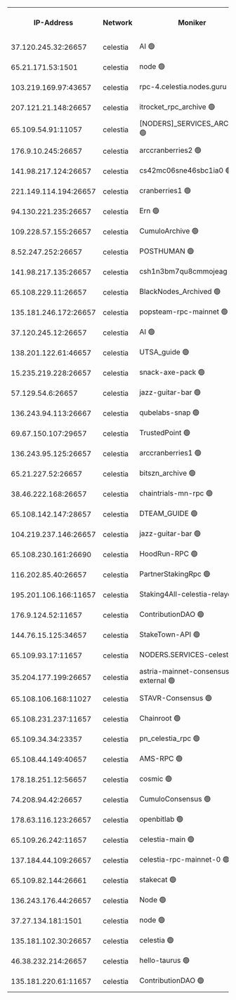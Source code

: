 


<table><tr><th>IP-Address</th><th>Network</th><th>Moniker</th><th>Latest Block Height</th><th>Earliest Block Height</th><th>Catching Up</th><th>Tx Index</th><th>Voting Power</th><th>Version</th><th>Scan Time</th></tr><tr><td>37.120.245.32:26657</td><td>celestia</td><td>AI 🟢</td><td>3986749</td><td>1</td><td>False</td><td>off</td><td>0</td><td>3.1.1</td><td>2025-02-12T05:50:50.859935874UTC</td></tr><tr><td>65.21.171.53:1501</td><td>celestia</td><td>node 🟢</td><td>3986749</td><td>1</td><td>False</td><td>on</td><td>0</td><td>3.3.1</td><td>2025-02-12T05:50:51.746242538UTC</td></tr><tr><td>103.219.169.97:43657</td><td>celestia</td><td>rpc-4.celestia.nodes.guru 🟢</td><td>3986752</td><td>1</td><td>False</td><td>on</td><td>0</td><td>3.3.1</td><td>2025-02-12T05:51:05.235193307UTC</td></tr><tr><td>207.121.21.148:26657</td><td>celestia</td><td>itrocket_rpc_archive 🟢</td><td>3986754</td><td>1</td><td>False</td><td>on</td><td>0</td><td>3.3.1</td><td>2025-02-12T05:51:16.663696964UTC</td></tr><tr><td>65.109.54.91:11057</td><td>celestia</td><td>[NODERS]_SERVICES_ARCHIVE 🟢</td><td>3986759</td><td>1</td><td>False</td><td>on</td><td>0</td><td>3.3.1</td><td>2025-02-12T05:51:42.193513005UTC</td></tr><tr><td>176.9.10.245:26657</td><td>celestia</td><td>arccranberries2 🟢</td><td>3986762</td><td>1</td><td>False</td><td>on</td><td>0</td><td>3.3.1</td><td>2025-02-12T05:51:58.789434918UTC</td></tr><tr><td>141.98.217.124:26657</td><td>celestia</td><td>cs42mc06sne46sbc1ia0 🟢</td><td>3986763</td><td>1</td><td>False</td><td>on</td><td>0</td><td>3.3.1</td><td>2025-02-12T05:52:03.647476665UTC</td></tr><tr><td>221.149.114.194:26657</td><td>celestia</td><td>cranberries1 🟢</td><td>3986766</td><td>1</td><td>False</td><td>on</td><td>0</td><td>3.3.1</td><td>2025-02-12T05:52:21.932353301UTC</td></tr><tr><td>94.130.221.235:26657</td><td>celestia</td><td>Ern 🟢</td><td>3986772</td><td>1</td><td>False</td><td>on</td><td>0</td><td>3.2.0</td><td>2025-02-12T05:52:54.954542497UTC</td></tr><tr><td>109.228.57.155:26657</td><td>celestia</td><td>CumuloArchive 🟢</td><td>3986774</td><td>1</td><td>False</td><td>on</td><td>0</td><td>3.3.1</td><td>2025-02-12T05:53:05.539706566UTC</td></tr><tr><td>8.52.247.252:26657</td><td>celestia</td><td>POSTHUMAN 🟢</td><td>3986775</td><td>1</td><td>False</td><td>on</td><td>0</td><td>3.3.1</td><td>2025-02-12T05:53:10.519534543UTC</td></tr><tr><td>141.98.217.135:26657</td><td>celestia</td><td>csh1n3bm7qu8cmmojeag 🟢</td><td>3986775</td><td>1</td><td>False</td><td>on</td><td>0</td><td>3.3.1</td><td>2025-02-12T05:53:11.325497066UTC</td></tr><tr><td>65.108.229.11:26657</td><td>celestia</td><td>BlackNodes_Archived 🟢</td><td>3986776</td><td>1</td><td>False</td><td>on</td><td>0</td><td>3.3.1</td><td>2025-02-12T05:53:16.230030923UTC</td></tr><tr><td>135.181.246.172:26657</td><td>celestia</td><td>popsteam-rpc-mainnet 🟢</td><td>3986782</td><td>1</td><td>False</td><td>on</td><td>0</td><td>3.3.1</td><td>2025-02-12T05:53:51.934141969UTC</td></tr><tr><td>37.120.245.12:26657</td><td>celestia</td><td>AI 🟢</td><td>3986783</td><td>1</td><td>False</td><td>off</td><td>0</td><td>3.1.1</td><td>2025-02-12T05:53:58.467410037UTC</td></tr><tr><td>138.201.122.61:46657</td><td>celestia</td><td>UTSA_guide 🟢</td><td>3986790</td><td>1</td><td>False</td><td>on</td><td>0</td><td>3.3.1</td><td>2025-02-12T05:54:36.046210500UTC</td></tr><tr><td>15.235.219.228:26657</td><td>celestia</td><td>snack-axe-pack 🟢</td><td>3986791</td><td>1</td><td>False</td><td>off</td><td>0</td><td>3.1.1</td><td>2025-02-12T05:54:39.114921392UTC</td></tr><tr><td>57.129.54.6:26657</td><td>celestia</td><td>jazz-guitar-bar 🟢</td><td>3986792</td><td>1</td><td>False</td><td>off</td><td>0</td><td>3.1.1</td><td>2025-02-12T05:54:43.486481340UTC</td></tr><tr><td>136.243.94.113:26667</td><td>celestia</td><td>qubelabs-snap 🟢</td><td>3986795</td><td>1</td><td>False</td><td>on</td><td>0</td><td>3.3.1</td><td>2025-02-12T05:55:03.247127005UTC</td></tr><tr><td>69.67.150.107:29657</td><td>celestia</td><td>TrustedPoint 🟢</td><td>3986798</td><td>1</td><td>False</td><td>on</td><td>0</td><td>3.2.0</td><td>2025-02-12T05:55:16.179938752UTC</td></tr><tr><td>136.243.95.125:26657</td><td>celestia</td><td>arccranberries1 🟢</td><td>3986805</td><td>1</td><td>False</td><td>on</td><td>0</td><td>3.3.1</td><td>2025-02-12T05:55:55.674990239UTC</td></tr><tr><td>65.21.227.52:26657</td><td>celestia</td><td>bitszn_archive 🟢</td><td>3986806</td><td>1</td><td>False</td><td>on</td><td>0</td><td>3.3.1</td><td>2025-02-12T05:56:02.523848026UTC</td></tr><tr><td>38.46.222.168:26657</td><td>celestia</td><td>chaintrials-mn-rpc 🟢</td><td>3986806</td><td>1</td><td>False</td><td>on</td><td>0</td><td>3.3.1</td><td>2025-02-12T05:56:03.320614661UTC</td></tr><tr><td>65.108.142.147:28657</td><td>celestia</td><td>DTEAM_GUIDE 🟢</td><td>3986812</td><td>1</td><td>False</td><td>on</td><td>0</td><td>3.3.1</td><td>2025-02-12T05:56:34.961530757UTC</td></tr><tr><td>104.219.237.146:26657</td><td>celestia</td><td>jazz-guitar-bar 🟢</td><td>3986814</td><td>1</td><td>False</td><td>off</td><td>0</td><td>3.1.1</td><td>2025-02-12T05:56:46.226551374UTC</td></tr><tr><td>65.108.230.161:26690</td><td>celestia</td><td>HoodRun-RPC 🟢</td><td>2371494</td><td>1537165</td><td>False</td><td>off</td><td>0</td><td>1.9.0</td><td>2025-02-12T05:56:43.480750278UTC</td></tr><tr><td>116.202.85.40:26657</td><td>celestia</td><td>PartnerStakingRpc 🟢</td><td>2371494</td><td>1588231</td><td>False</td><td>on</td><td>0</td><td>1.9.0</td><td>2025-02-12T05:51:02.237313023UTC</td></tr><tr><td>195.201.106.166:11657</td><td>celestia</td><td>Staking4All-celestia-relayer 🟢</td><td>3986821</td><td>2399575</td><td>False</td><td>off</td><td>0</td><td>3.0.2</td><td>2025-02-12T05:57:25.653756119UTC</td></tr><tr><td>176.9.124.52:11657</td><td>celestia</td><td>ContributionDAO 🟢</td><td>3986805</td><td>2419178</td><td>False</td><td>on</td><td>0</td><td>3.3.1</td><td>2025-02-12T05:55:58.014311862UTC</td></tr><tr><td>144.76.15.125:34657</td><td>celestia</td><td>StakeTown-API 🟢</td><td>3986756</td><td>2634001</td><td>False</td><td>on</td><td>0</td><td>3.3.1</td><td>2025-02-12T05:51:25.141688103UTC</td></tr><tr><td>65.109.93.17:11657</td><td>celestia</td><td>NODERS.SERVICES-celestia 🟢</td><td>3986787</td><td>3188251</td><td>False</td><td>on</td><td>0</td><td>3.2.0</td><td>2025-02-12T05:54:17.323632104UTC</td></tr><tr><td>35.204.177.199:26657</td><td>celestia</td><td>astria-mainnet-consensus-external 🟢</td><td>3986764</td><td>3408001</td><td>False</td><td>off</td><td>0</td><td>3.3.1</td><td>2025-02-12T05:52:10.092985427UTC</td></tr><tr><td>65.108.106.168:11027</td><td>celestia</td><td>STAVR-Consensus 🟢</td><td>3986767</td><td>3831001</td><td>False</td><td>on</td><td>0</td><td>3.3.1</td><td>2025-02-12T05:52:24.357309366UTC</td></tr><tr><td>65.108.231.237:11657</td><td>celestia</td><td>Chainroot 🟢</td><td>3986762</td><td>3865643</td><td>False</td><td>on</td><td>0</td><td>3.2.0</td><td>2025-02-12T05:51:59.172078645UTC</td></tr><tr><td>65.109.34.34:23357</td><td>celestia</td><td>pn_celestia_rpc 🟢</td><td>3986782</td><td>3886001</td><td>False</td><td>on</td><td>0</td><td>3.3.1</td><td>2025-02-12T05:53:49.456423902UTC</td></tr><tr><td>65.108.44.149:40657</td><td>celestia</td><td>AMS-RPC 🟢</td><td>3986784</td><td>3893971</td><td>False</td><td>on</td><td>0</td><td>3.2.0</td><td>2025-02-12T05:53:58.869982867UTC</td></tr><tr><td>178.18.251.12:56657</td><td>celestia</td><td>cosmic 🟢</td><td>3986775</td><td>3897823</td><td>False</td><td>on</td><td>0</td><td>3.3.1</td><td>2025-02-12T05:53:10.915844929UTC</td></tr><tr><td>74.208.94.42:26657</td><td>celestia</td><td>CumuloConsensus 🟢</td><td>3986767</td><td>3914001</td><td>False</td><td>on</td><td>0</td><td>3.2.0</td><td>2025-02-12T05:52:27.207029897UTC</td></tr><tr><td>178.63.116.123:26657</td><td>celestia</td><td>openbitlab 🟢</td><td>3986753</td><td>3940602</td><td>False</td><td>on</td><td>0</td><td>3.3.1</td><td>2025-02-12T05:51:11.797875412UTC</td></tr><tr><td>65.109.26.242:11657</td><td>celestia</td><td>celestia-main 🟢</td><td>3986793</td><td>3940602</td><td>False</td><td>on</td><td>0</td><td>3.2.0</td><td>2025-02-12T05:54:52.760797842UTC</td></tr><tr><td>137.184.44.109:26657</td><td>celestia</td><td>celestia-rpc-mainnet-0 🟢</td><td>3986787</td><td>3942525</td><td>False</td><td>on</td><td>0</td><td>3.3.1</td><td>2025-02-12T05:54:16.965249478UTC</td></tr><tr><td>65.109.82.144:26661</td><td>celestia</td><td>stakecat 🟢</td><td>3986787</td><td>3958501</td><td>False</td><td>on</td><td>0</td><td>3.3.1</td><td>2025-02-12T05:54:16.026613086UTC</td></tr><tr><td>136.243.176.44:26657</td><td>celestia</td><td>Node 🟢</td><td>3986769</td><td>3964001</td><td>False</td><td>on</td><td>0</td><td>3.3.1</td><td>2025-02-12T05:52:35.741396201UTC</td></tr><tr><td>37.27.134.181:1501</td><td>celestia</td><td>node 🟢</td><td>3986771</td><td>3977837</td><td>False</td><td>off</td><td>0</td><td>3.0.2</td><td>2025-02-12T05:52:48.531838369UTC</td></tr><tr><td>135.181.102.30:26657</td><td>celestia</td><td>celestia 🟢</td><td>3981695</td><td>3979740</td><td>False</td><td>off</td><td>0</td><td>3.3.1</td><td>2025-02-12T05:54:49.972518151UTC</td></tr><tr><td>46.38.232.214:26657</td><td>celestia</td><td>hello-taurus 🟢</td><td>3986749</td><td>3984528</td><td>False</td><td>off</td><td>0</td><td>3.2.0</td><td>2025-02-12T05:50:51.122559061UTC</td></tr><tr><td>135.181.220.61:11657</td><td>celestia</td><td>ContributionDAO 🟢</td><td>3986775</td><td>3984887</td><td>False</td><td>off</td><td>0</td><td>3.1.1</td><td>2025-02-12T05:53:13.759095168UTC</td></tr></table>